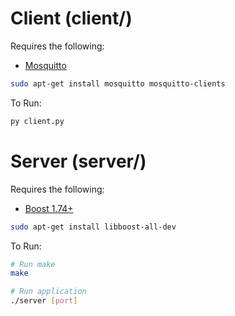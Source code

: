 # Client (client/)
Requires the following:
* [Mosquitto](https://mosquitto.org/download/)
```bash
sudo apt-get install mosquitto mosquitto-clients
```

To Run:
```bash
py client.py
```

# Server (server/)
Requires the following:
* [Boost 1.74+](https://www.boost.org/users/download/)
```bash
sudo apt-get install libboost-all-dev
```

To Run:
```bash
# Run make
make

# Run application
./server [port]
```
